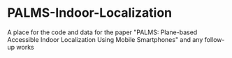# PALMS-Indoor-Localization
A place for the code and data for the paper "PALMS: Plane-based Accessible Indoor Localization Using Mobile Smartphones" and any follow-up works 
